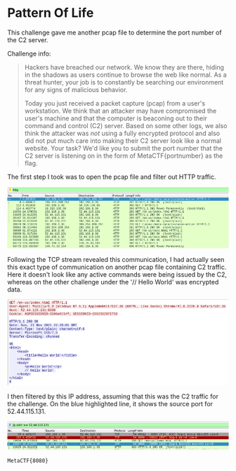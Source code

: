 # Pattern Of Life

This challenge gave me another pcap file to determine the port number of the C2 server. 

Challenge info:
>Hackers have breached our network. We know they are there, hiding in the shadows as users continue to browse the web like normal. As a threat hunter, your job is to constantly be searching our environment for any signs of malicious behavior.
>
>Today you just received a packet capture (pcap) from a user's workstation. We think that an attacker may have compromised the user's machine and that the computer is beaconing out to their command and control (C2) server. Based on some other logs, we also think the attacker was *not* using a fully encrypted protocol and also did not put much care into making their C2 server look like a normal website. Your task? We'd like you to submit the port number that the C2 server is listening on in the form of MetaCTF{portnumber} as the flag.


The first step I took was to open the pcap file and filter out HTTP traffic.

![](pattern_1.png)


Following the TCP stream revealed this communication, I had actually seen this exact type of communication on another pcap file containing C2 traffic. Here it doesn't look like any active commands were being issued by the C2, whereas on the other challenge under the '// Hello World' was encrypted data. 

![](pattern_2.png)

I then filtered by this IP address, assuming that this was the C2 traffic for the challenge. On the blue highlighted line, it shows the source port for 52.44.115.131.

![](pattern_3.png)


```sh
MetaCTF{8080}
```